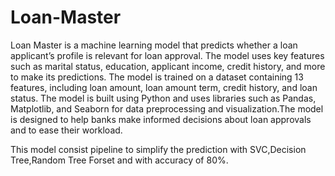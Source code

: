 # Loan-Master

Loan Master is a machine learning model that predicts whether a loan applicant’s profile is relevant for loan approval. The model uses key features such as marital status, education, applicant income, credit history, and more to make its predictions. The model is trained on a dataset containing 13 features, including loan amount, loan amount term, credit history, and loan status. The model is built using Python and uses libraries such as Pandas, Matplotlib, and Seaborn for data preprocessing and visualization.The model is designed to help banks make informed decisions about loan approvals and to ease their workload.

This model consist pipeline to simplify the prediction with SVC,Decision Tree,Random Tree Forset and with accuracy of 80%.
